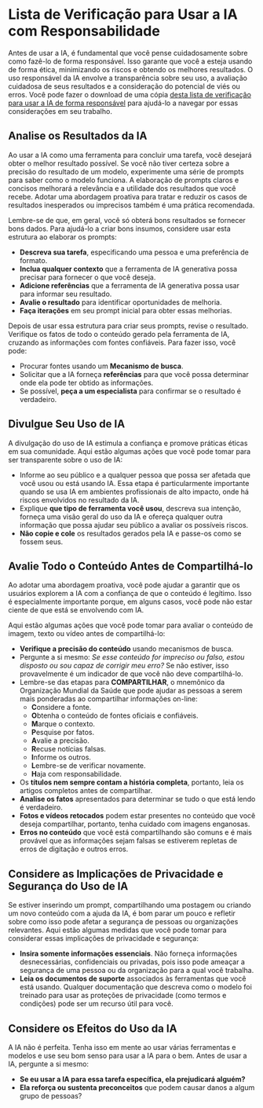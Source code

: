 # Lista de Verificação para Usar a IA com Responsabilidade
Antes de usar a IA, é fundamental que você pense cuidadosamente sobre como fazê-lo de forma responsável. Isso garante que você a esteja usando de forma ética, minimizando os riscos e obtendo os melhores resultados. O uso responsável da IA envolve a transparência sobre seu uso, a avaliação cuidadosa de seus resultados e a consideração do potencial de viés ou erros. Você pode fazer o download de uma cópia [desta lista de verificação para usar a IA de forma responsável](https://docs.google.com/document/d/1_gZlh2oONOd1116f0EmYXHaVwxzcVbw8SZRm4y2aIF8/template/preview) para ajudá-lo a navegar por essas considerações em seu trabalho.

## Analise os Resultados da IA

Ao usar a IA como uma ferramenta para concluir uma tarefa, você desejará obter o melhor resultado possível. Se você não tiver certeza sobre a precisão do resultado de um modelo, experimente uma série de prompts para saber como o modelo funciona. A elaboração de prompts claros e concisos melhorará a relevância e a utilidade dos resultados que você recebe. Adotar uma abordagem proativa para tratar e reduzir os casos de resultados inesperados ou imprecisos também é uma prática recomendada.

Lembre-se de que, em geral, você só obterá bons resultados se fornecer bons dados. Para ajudá-lo a criar bons insumos, considere usar esta estrutura ao elaborar os prompts:

- **Descreva sua tarefa**, especificando uma pessoa e uma preferência de formato.
- **Inclua qualquer contexto** que a ferramenta de IA generativa possa precisar para fornecer o que você deseja.
- **Adicione referências** que a ferramenta de IA generativa possa usar para informar seu resultado.
- **Avalie o resultado** para identificar oportunidades de melhoria.
- **Faça iterações** em seu prompt inicial para obter essas melhorias.

Depois de usar essa estrutura para criar seus prompts, revise o resultado. Verifique os fatos de todo o conteúdo gerado pela ferramenta de IA, cruzando as informações com fontes confiáveis. Para fazer isso, você pode:

- Procurar fontes usando um **Mecanismo de busca**.
- Solicitar que a IA forneça **referências** para que você possa determinar onde ela pode ter obtido as informações.
- Se possível, **peça a um especialista** para confirmar se o resultado é verdadeiro.

## Divulgue Seu Uso de IA

A divulgação do uso de IA estimula a confiança e promove práticas éticas em sua comunidade. Aqui estão algumas ações que você pode tomar para ser transparente sobre o uso de IA:

- Informe ao seu público e a qualquer pessoa que possa ser afetada que você usou ou está usando IA. Essa etapa é particularmente importante quando se usa IA em ambientes profissionais de alto impacto, onde há riscos envolvidos no resultado da IA.
- Explique **que tipo de ferramenta você usou**, descreva sua intenção, forneça uma visão geral do uso da IA e ofereça qualquer outra informação que possa ajudar seu público a avaliar os possíveis riscos.
- **Não copie e cole** os resultados gerados pela IA e passe-os como se fossem seus.

## Avalie Todo o Conteúdo Antes de Compartilhá-lo

Ao adotar uma abordagem proativa, você pode ajudar a garantir que os usuários explorem a IA com a confiança de que o conteúdo é legítimo. Isso é especialmente importante porque, em alguns casos, você pode não estar ciente de que está se envolvendo com IA.

Aqui estão algumas ações que você pode tomar para avaliar o conteúdo de imagem, texto ou vídeo antes de compartilhá-lo:

- **Verifique a precisão do conteúdo** usando mecanismos de busca.
- Pergunte a si mesmo: *Se esse conteúdo for impreciso ou falso, estou disposto ou sou capaz de corrigir meu erro?* Se não estiver, isso provavelmente é um indicador de que você não deve compartilhá-lo.
- Lembre-se das etapas para **COMPARTILHAR**, o mnemônico da Organização Mundial da Saúde que pode ajudar as pessoas a serem mais ponderadas ao compartilhar informações on-line:
    - **C**onsidere a fonte.
    - **O**btenha o conteúdo de fontes oficiais e confiáveis.
    - **M**arque o contexto.
    - **P**esquise por fatos.
    - **A**valie a precisão.
    - **R**ecuse notícias falsas.
    - **I**nforme os outros.
    - **L**embre-se de verificar novamente.
    - **H**aja com responsabilidade.
- Os **títulos nem sempre contam a história completa**, portanto, leia os artigos completos antes de compartilhar.
- **Analise os fatos** apresentados para determinar se tudo o que está lendo é verdadeiro.
- **Fotos e vídeos retocados** podem estar presentes no conteúdo que você deseja compartilhar, portanto, tenha cuidado com imagens enganosas.
- **Erros no conteúdo** que você está compartilhando são comuns e é mais provável que as informações sejam falsas se estiverem repletas de erros de digitação e outros erros.

## Considere as Implicações de Privacidade e Segurança do Uso de IA

Se estiver inserindo um prompt, compartilhando uma postagem ou criando um novo conteúdo com a ajuda da IA, é bom parar um pouco e refletir sobre como isso pode afetar a segurança de pessoas ou organizações relevantes. Aqui estão algumas medidas que você pode tomar para considerar essas implicações de privacidade e segurança:

- **Insira somente informações essenciais**. Não forneça informações desnecessárias, confidenciais ou privadas, pois isso pode ameaçar a segurança de uma pessoa ou da organização para a qual você trabalha.
- **Leia os documentos de suporte** associados às ferramentas que você está usando. Qualquer documentação que descreva como o modelo foi treinado para usar as proteções de privacidade (como termos e condições) pode ser um recurso útil para você.

## Considere os Efeitos do Uso da IA

A IA não é perfeita. Tenha isso em mente ao usar várias ferramentas e modelos e use seu bom senso para usar a IA para o bem. Antes de usar a IA, pergunte a si mesmo:

- **Se eu usar a IA para essa tarefa específica, ela prejudicará alguém?**
- **Ela reforça ou sustenta preconceitos** que podem causar danos a algum grupo de pessoas?
